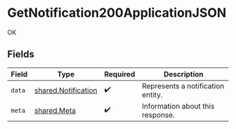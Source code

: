 # GetNotification200ApplicationJSON

OK


## Fields

| Field                                                      | Type                                                       | Required                                                   | Description                                                |
| ---------------------------------------------------------- | ---------------------------------------------------------- | ---------------------------------------------------------- | ---------------------------------------------------------- |
| `data`                                                     | [shared.Notification](../../models/shared/notification.md) | :heavy_check_mark:                                         | Represents a notification entity.                          |
| `meta`                                                     | [shared.Meta](../../models/shared/meta.md)                 | :heavy_check_mark:                                         | Information about this response.                           |